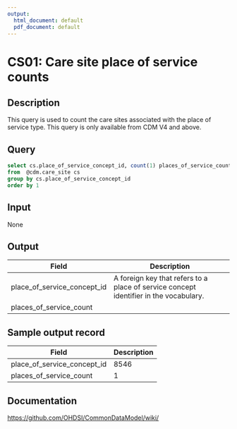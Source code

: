 ```yaml
---
output:
  html_document: default
  pdf_document: default
---
```


<!---
Group:care site
Name:CS01 Care site place of service counts
Author:Patrick Ryan
CDM Version: 5.0
-->

# CS01: Care site place of service counts

## Description
This query is used to count the care sites associated with the place of service type. This query is only available from CDM V4 and above.

## Query
```sql
select cs.place_of_service_concept_id, count(1) places_of_service_count
from  @cdm.care_site cs
group by cs.place_of_service_concept_id
order by 1
```

## Input

None

## Output

| Field |  Description |
| ---------- | ---------------------------------------------- |
| place_of_service_concept_id | A foreign key that refers to a place of service concept identifier in the vocabulary. |
| places_of_service_count |   |

## Sample output record

| Field |  Description |
| --- | --- |
| place_of_service_concept_id |  8546 |
| places_of_service_count |  1 |

## Documentation
https://github.com/OHDSI/CommonDataModel/wiki/
